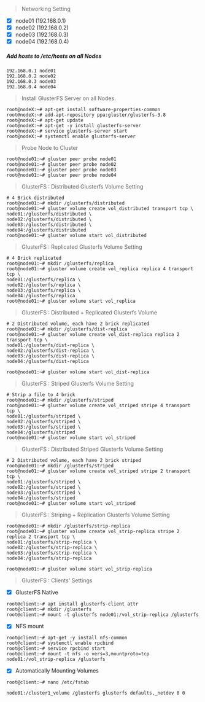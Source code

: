 > Networking Setting

  - [x] node01 (192.168.0.1)
  - [x] node02 (192.168.0.2)
  - [x] node03 (192.168.0.3)
  - [x] node04 (192.168.0.4)
  
  ##### Add hosts to /etc/hosts on all Nodes
  ```
  192.168.0.1 node01
  192.168.0.2 node02
  192.168.0.3 node03
  192.168.0.4 node04
  ```
>Install GlusterFS Server on all Nodes. 

```
root@nodeX:~# apt-get install software-properties-common
root@nodeX:~# add-apt-repository ppa:gluster/glusterfs-3.8
root@nodeX:~# apt-get update
root@nodeX:~# apt-get -y install glusterfs-server
root@nodeX:~# service glusterfs-server start
root@nodeX:~# systemctl enable glusterfs-server 
```
> Probe Node to Cluster
```
root@node01:~# gluster peer probe node01
root@node01:~# gluster peer probe node02
root@node01:~# gluster peer probe node03
root@node01:~# gluster peer probe node04
```
>GlusterFS : Distributed Glusterfs Volume Setting
```
# 4 Brick distributed
root@node01:~# mkdir /glusterfs/distributed 
root@node01:~# gluster volume create vol_distributed transport tcp \
node01:/glusterfs/distributed \
node02:/glusterfs/distributed \
node03:/glusterfs/distributed \
node04:/glusterfs/distributed 
root@node01:~# gluster volume start vol_distributed 
```
>GlusterFS : Replicated Glusterfs Volume Setting
```
# 4 Brick replicated
root@node01:~# mkdir /glusterfs/replica 
root@node01:~# gluster volume create vol_replica replica 4 transport tcp \
node01:/glusterfs/replica \
node02:/glusterfs/replica \
node03:/glusterfs/replica \
node04:/glusterfs/replica 
root@node01:~# gluster volume start vol_replica 
```
>GlusterFS : Distributed + Replicated Glusterfs Volume
```
# 2 Distributed volume, each have 2 brick replicated 
root@node01:~# mkdir /glusterfs/dist-replica
root@node01:~# gluster volume create vol_dist-replica replica 2 transport tcp \
node01:/glusterfs/dist-replica \
node02:/glusterfs/dist-replica \
node03:/glusterfs/dist-replica \
node04:/glusterfs/dist-replica 

root@node01:~# gluster volume start vol_dist-replica 
```
>GlusterFS : Striped Glusterfs Volume Setting
```
# Strip a file to 4 brick
root@node01:~# mkdir /glusterfs/striped 
root@node01:~# gluster volume create vol_striped stripe 4 transport tcp \
node01:/glusterfs/striped \
node02:/glusterfs/striped \
node03:/glusterfs/striped \
node04:/glusterfs/striped 
root@node01:~# gluster volume start vol_striped 
```
>GlusterFS : Distributed Striped Glusterfs Volume Setting
```
# 2 Distributed volume, each have 2 brick striped 
root@node01:~# mkdir /glusterfs/striped 
root@node01:~# gluster volume create vol_striped stripe 2 transport tcp \
node01:/glusterfs/striped \
node02:/glusterfs/striped \
node03:/glusterfs/striped \
node04:/glusterfs/striped 
root@node01:~# gluster volume start vol_striped 
```

>GlusterFS : Striping + Replication Glusterfs Volume Setting
```
root@node01:~# mkdir /glusterfs/strip-replica 
root@node01:~# gluster volume create vol_strip-replica stripe 2 replica 2 transport tcp \
node01:/glusterfs/strip-replica \
node02:/glusterfs/strip-replica \
node03:/glusterfs/strip-replica \
node04:/glusterfs/strip-replica 

root@node01:~# gluster volume start vol_strip-replica 
```
>GlusterFS : Clients' Settings

- [x] GlusterFS Native
```
root@client:~# apt install glusterfs-client attr
root@client:~# mkdir /glusterfs
root@client:~# mount -t glusterfs node01:/vol_strip-replica /glusterfs
```
- [x] NFS mount
```
root@client:~# apt-get -y install nfs-common 
root@client:~# systemctl enable rpcbind 
root@client:~# service rpcbind start
root@client:~# mount -t nfs -o vers=3,mountproto=tcp node01:/vol_strip-replica /glusterfs
```
- [x] Automatically Mounting Volumes
```
root@client:~# nano /etc/fstab

node01:/cluster1_volume /glusterfs glusterfs defaults,_netdev 0 0

```

